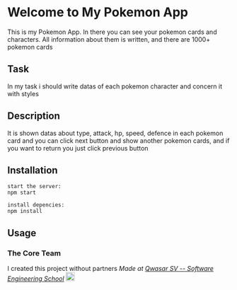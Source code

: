 # Welcome to My Pokemon App
This is my Pokemon App. In there you can see your pokemon cards and characters. All information about them is written, and there are 1000+ pokemon cards

## Task
In my task i should write datas of each pokemon character and concern it with styles 


## Description
It is shown datas about type, attack, hp, speed, defence in each pokemon card and you can click next button and show another pokemon cards, and if you want to return you just click previous button

## Installation
``````
start the server:
npm start

install depencies:
npm install
``````
## Usage
### The Core Team
I created this project without partners
<span><i>Made at <a href='https://qwasar.io'>Qwasar SV -- Software Engineering School</a></i></span>
<span><img alt="Qwasar SV -- Software Engineering School's Logo" src='https://storage.googleapis.com/qwasar-public/qwasar-logo_50x50.png' width='20px'></span>